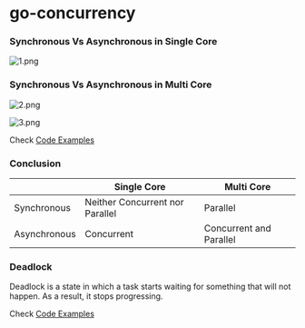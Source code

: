 # go-concurrency

### Synchronous Vs Asynchronous in Single Core

![1.png](https://learnwithinnoskrit.s3.amazonaws.com/go-concurrency/1.png)

### Synchronous Vs Asynchronous in Multi Core

![2.png](https://learnwithinnoskrit.s3.amazonaws.com/go-concurrency/2.png)

![3.png](https://learnwithinnoskrit.s3.amazonaws.com/go-concurrency/3.png)

Check [Code Examples](https://github.com/aakashverma1124/go-concurrency/blob/main/introduction)

### Conclusion

|              | Single Core                     | Multi Core              |
|--------------|---------------------------------|-------------------------|
| Synchronous  | Neither Concurrent nor Parallel | Parallel                |
| Asynchronous | Concurrent                      | Concurrent and Parallel |


### Deadlock

Deadlock is a state in which a task starts waiting for something that will not happen. As a result, it stops progressing.

Check [Code Examples](https://github.com/aakashverma1124/go-concurrency/blob/main/deadlock/deadlock.go)
